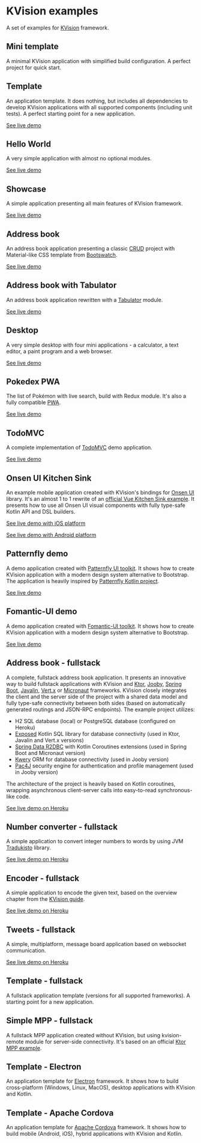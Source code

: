 # KVision examples

A set of examples for [KVision](https://github.com/rjaros/kvision) framework.

## Mini template

A minimal KVision application with simplified build configuration. A perfect project for quick start.

## Template

An application template. It does nothing, but includes all dependencies to develop KVision applications with all
supported components (including unit tests). A perfect starting point for a new application.

[See live demo](https://rjaros.github.io/kvision-examples/template/)

## Hello World

A very simple application with almost no optional modules.

[See live demo](https://rjaros.github.io/kvision-examples/helloworld/)

## Showcase

A simple application presenting all main features of KVision framework.

[See live demo](https://rjaros.github.io/kvision-examples/showcase/)

## Address book

An address book application presenting a classic [CRUD](https://en.wikipedia.org/wiki/Create,_read,_update_and_delete) project 
with Material-like CSS template from [Bootswatch](https://bootswatch.com/3/paper/).

[See live demo](https://rjaros.github.io/kvision-examples/addressbook/)

## Address book with Tabulator

An address book application rewritten with a [Tabulator](http://tabulator.info) module.

[See live demo](https://rjaros.github.io/kvision-examples/addressbook-tabulator/)

## Desktop

A very simple desktop with four mini applications - a calculator, a text editor, a paint program and a web browser.

[See live demo](https://rjaros.github.io/kvision-examples/desktop/)

## Pokedex PWA

The list of Pokémon with live search, build with Redux module. It's also a fully compatible [PWA](https://developers.google.com/web/progressive-web-apps/).

[See live demo](https://kvision-pokedex.netlify.com/)

## TodoMVC

A complete implementation of [TodoMVC](https://todomvc.com/) demo application.

[See live demo](https://rjaros.github.io/kvision-examples/todomvc/)

## Onsen UI Kitchen Sink

An example mobile application created with KVision's bindings for [Onsen UI](https://onsen.io/) library. 
It's an almost 1 to 1 rewrite of an [official Vue Kitchen Sink example](https://github.com/OnsenUI/vue-onsenui-kitchensink). 
It presents how to use all Onsen UI visual components with fully type-safe Kotlin API and DSL builders.

[See live demo with iOS platform](https://rjaros.github.io/kvision-examples/onsenui-kitchensink/?platform=ios)

[See live demo with Android platform](https://rjaros.github.io/kvision-examples/onsenui-kitchensink/?platform=android)

## Patternfly demo

A demo application created with [Patternfly UI toolkit](https://www.patternfly.org/). It shows how to create
KVision application with a modern design system alternative to Bootstrap. The application is heavily inspired by
[Patternfly Kotlin project](https://patternfly-kotlin.github.io/patternfly-fritz2-showcase/#user-demo).

[See live demo](https://rjaros.github.io/kvision-examples/patternfly/)

## Fomantic-UI demo

A demo application created with [Fomantic-UI toolkit](https://fomantic-ui.com/). It shows how to create
KVision application with a modern design system alternative to Bootstrap.

[See live demo](https://rjaros.github.io/kvision-examples/fomantic/)

## Address book - fullstack

A complete, fullstack address book application. It presents an innovative way to build fullstack applications with KVision and 
[Ktor](https://ktor.io), [Jooby](https://jooby.io), [Spring Boot](https://spring.io/projects/spring-boot), 
[Javalin](https://javalin.io), [Vert.x](https://vertx.io) or [Micronaut](https://micronaut.io) frameworks. KVision closely integrates the client and the server side of the project with a 
shared data model and fully type-safe connectivity between both sides (based on automatically generated routings and JSON-RPC 
endpoints). The example project utilizes:

- H2 SQL database (local) or PostgreSQL database (configured on Heroku)
- [Exposed](https://github.com/JetBrains/Exposed) Kotlin SQL library for database connectivity (used in Ktor, Javalin and Vert.x versions)
- [Spring Data R2DBC](https://spring.io/projects/spring-data-r2dbc) with Kotlin Coroutines extensions (used in Spring Boot and Micronaut version)
- [Kwery](https://github.com/andrewoma/kwery) ORM for database connectivity (used in Jooby version)
- [Pac4J](https://github.com/pac4j/pac4j) security engine for authentication and profile management (used in Jooby version)

The architecture of the project is heavily based on Kotlin coroutines, wrapping asynchronous client-server calls into 
easy-to-read synchronous-like code.

[See live demo on Heroku](https://kvision-address-book.herokuapp.com/)

## Number converter - fullstack

A simple application to convert integer numbers to words by using JVM [Tradukisto](https://github.com/allegro/tradukisto) library.

[See live demo on Heroku](https://kvision-numbers.herokuapp.com/)

## Encoder - fullstack

A simple application to encode the given text, based on the overview chapter from the [KVision guide](https://kvision.gitbook.io/kvision-guide/part-3-server-side-interface/overview).

[See live demo on Heroku](https://kvision-encoder.herokuapp.com/)

## Tweets - fullstack

A simple, multiplatform, message board application based on websocket communication. 

[See live demo on Heroku](https://kvision-tweets.herokuapp.com/)

## Template - fullstack

A fullstack application template (versions for all supported frameworks). A starting point for a new application.

## Simple MPP - fullstack

A fullstack MPP application created without KVision, but using kvision-remote module for server-side connectivity. 
It's based on an official [Ktor MPP example](https://github.com/ktorio/ktor-samples/tree/master/mpp/fullstack-mpp).

## Template - Electron

An application template for [Electron](https://electronjs.org/) framework. It shows how to build cross-platform 
(Windows, Linux, MacOS), desktop applications with KVision and Kotlin. 

## Template - Apache Cordova

An application template for [Apache Cordova](https://cordova.apache.org/) framework. It shows how to build mobile (Android, iOS),
hybrid applications with KVision and Kotlin.
